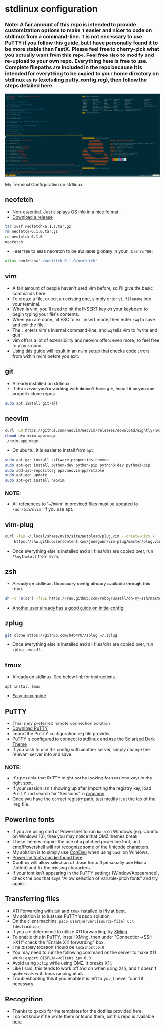 # stdlinux configuration
### Note: A fair amount of this repo is intended to provide customization options to make it easier and nicer to code on stdlinux from a command-line. It is not necessary to use PuTTY if you follow this guide, but I have personally found it to be more stable than FastX. Please feel free to cherry-pick what you actually want from this repo. Feel free also to modify and re-upload to your own repo. Everything here is free to use. Complete filepaths are included in the repo because it is intended for everything to be copied to your home directory on stdlinux as is (excluding putty_config.reg), then follow the steps detailed here.

![setup example image](https://github.com/n-tropy247/stdlinux_config/blob/assets/images/stdlinux_setup.PNG)

My Terminal Configuration on stdlinux.

## neofetch
* Non-essential. Just displays OS info in a nice format.
* [Download a release](https://github.com/dylanaraps/neofetch/releases/latest)
```bash
tar xvzf neofetch-6.1.0.tar.gz
rm neofetch-6.1.0.tar.gz
cd neofetch-6.1.0
neofetch
```
* Feel free to alias neofetch to be available globally in your `.bashrc` file:
```bash
alias neofetch="~/neofetch-6.1.0/neofetch"
```

## vim
* A fair amount of people haven't used vim before, so I'll give the basic commands here.
* To create a file, or edit an existing one, simply enter `vi filename` into your terminal.
* When in vim, you'll need to hit the INSERT key on your keyboard to begin typing your file's contents.
* When you are done, hit ESC to exit insert mode, then enter `:wq` to save and exit the file.
* The `:` enters vim's internal command-line, and `wq` tells vim to "write and quit"
* vim offers a lot of extensibility and neovim offers even more, so feel free to play around.
* Using this guide will result in an nvim setup that checks code errors from within nvim before you exit.

## git
* Already installed on stdlinux
* If the server you're working with doesn't have `git`, install it so you can properly clone repos:
```bash
sudo apt install git-all
```

## neovim
```bash
curl -LO https://github.com/neovim/neovim/releases/download/nightly/nvim.appimage
chmod u+x nvim.appimage
./nvim.appimage
```
* On ubuntu, it is easier to install from `apt`:
```bash
sudo apt-get install software-properties-common
sudo apt-get install python-dev python-pip python3-dev python3-pip
sudo add-apt-repository ppa:neovim-ppa/stable
sudo apt-get update
sudo apt-get install neovim
```
### NOTE:
* All references to '~/nvim' in provided files must be updated to `/usr/bin/nvim'` if you use apt.

## vim-plug
```bash
curl -fLo ~/.local/share/nvim/site/autoload/plug.vim --create-dirs \
    https://raw.githubusercontent.com/junegunn/vim-plug/master/plug.vim
```
* Once everything else is installed and all files/dirs are copied over, run `PlugInstall` from nvim.

## zsh
* Already on stdlinux. Necessary config already available through this repo.
```bash
sh -c "$(curl -fsSL https://raw.github.com/robbyrussell/oh-my-zsh/master/tools/install.sh)"
```
* [Another user already has a good guide on initial config](https://github.com/qxxxb/stdlinux-dotfiles/blob/master/GUIDE.md).

## zplug
```bash
git clone https://github.com/b4b4r07/zplug ~/.zplug
```
* Once everything else is installed and all files/dirs are copied over, run `zplug install`.

## tmux
* Already on stdlinux. See below link for instructions.
```bash
apt install tmux
```
* [Easy tmux guide](https://www.hamvocke.com/blog/a-quick-and-easy-guide-to-tmux/)

## PuTTY
* This is my preferred remote connection solution.
* [Download PuTTY](https://www.chiark.greenend.org.uk/~sgtatham/putty/latest.html)
* Import the PuTTY configuration reg file provided.
* PuTTY is configured to connect to stdlinux and use the [Solarized Dark Theme](https://github.com/altercation/solarized/tree/master/putty-colors-solarized)
* If you wish to use the config with another server, simply change the relevant server info and save.
### NOTE:
* It's possible that PuTTY might not be looking for sessions keys in the right spot.
* If your session isn't showing up after importing the registry key, load PuTTY and search for "Sessions" in [procmon](https://docs.microsoft.com/en-us/sysinternals/downloads/procmon).
* Once you have the correct registry path, just modify it at the top of the .reg file.

## Powerline fonts
* If you are using cmd or Powershell to run `bash` on Windows (e.g. Ubuntu on Windows 10), then you may notice that OMZ themes break.
* These themes require the use of a patched powerline font, and cmd/Powershell will not recognize some of the Unicode characters.
* My solution is to simply use [ConEmu](https://conemu.github.io/en/Downloads.html) when using `bash` on Windows.
* [Powerline fonts can be found here](https://github.com/powerline/fonts)
* ConEmu will allow selection of those fonts (I personally use Meslo Dotted) and fix the missing characters.
* If your font isn't appearing in the PuTTY settings (Window/Appearance), check the box that says "Allow selection of variable-pitch fonts" and try again.

## Transferring files
* X11 Forwarding with `zsh` and `tmux` installed is iffy at best.
* My solution is to just use PuTTY's pscp solution.
* On the client machine: `pscp user@server:[source-file] C:\[destination]`
* If you are determined to utilize X11 forwarding, try [XMing](https://sourceforge.net/projects/xming/).
* To enable this in PuTTY, install XMing, then under "Connection->SSH->X11" check the "Enable X11 forwarding" box.
* The display location should be `localhost:0.0`
* You may need to run the following command on the server to make X11 work: `export DISPLAY=<client_ip>:0.0`
* Avoid using `xclip` while using OMZ. It breaks X11.
* Like I said, this tends to work off and on when using zsh, and it doesn't quite work with tmux running at all.
* Troubleshooting this if you enable it is left to you, I never found it necessary.

## Recognition
* Thanks to qxxxb for the templates for the dotfiles provided here.
* I do not know if he wrote them or found them, but his repo is available [here](https://github.com/qxxxb/stdlinux-dotfiles).
